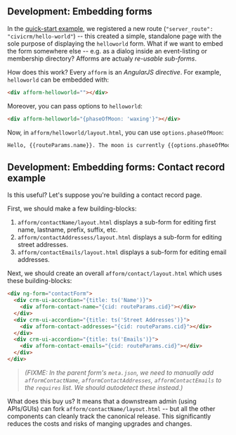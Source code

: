 ## Development: Embedding forms

In the [quick-start example](quickstart.md), we registered a new route (`"server_route": "civicrm/hello-world"`) -- this created a
simple, standalone page with the sole purpose of displaying the `helloworld` form.  What if we want to embed the form
somewhere else -- e.g. as a dialog inside an event-listing or membership directory?  Afforms are actualy *re-usable
sub-forms*.

How does this work?  Every `afform` is an *AngularJS directive*.  For example, `helloworld` can be embedded with:

```html
<div afform-helloworld=""></div>
```

Moreover, you can pass options to `helloworld`:

```html
<div afform-helloworld="{phaseOfMoon: 'waxing'}"></div>
```

Now, in `afform/helloworld/layout.html`, you can use `options.phaseOfMoon`:

```html
Hello, {{routeParams.name}}. The moon is currently {{options.phaseOfMoon}}.
```

## Development: Embedding forms: Contact record example

Is this useful? Let's suppose you're building a contact record page.

First, we should make a few building-blocks:

1. `afform/contactName/layout.html` displays a sub-form for editing first name, lastname, prefix, suffix, etc.
2. `afform/contactAddressess/layout.html` displays a sub-form for editing street addresses.
3. `afform/contactEmails/layout.html` displays a sub-form for editing email addresses.

Next, we should create an overall `afform/contact/layout.html` which uses these building-blocks:

```html
<div ng-form="contactForm">
  <div crm-ui-accordion="{title: ts('Name')}">
    <div afform-contact-name="{cid: routeParams.cid}"></div>
  </div>
  <div crm-ui-accordion="{title: ts('Street Addresses')}">
    <div afform-contact-addresses="{cid: routeParams.cid}"></div>
  </div>
  <div crm-ui-accordion="{title: ts('Emails')}">
    <div afform-contact-emails="{cid: routeParams.cid}"></div>
  </div>
</div>
```

> *(FIXME: In the parent form's `meta.json`, we need to manually add `afformContactName`, `afformContactAddresses`, `afformContactEmails` to the `requires` list. We should autodetect these instead.)*

What does this buy us?  It means that a downstream admin (using APIs/GUIs) can fork `afform/contactName/layout.html` --
but all the other components can cleanly track the canonical release. This significantly reduces the costs and risks
of manging upgrades and changes.

